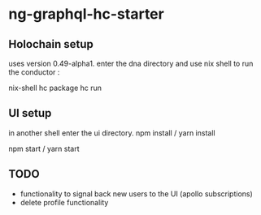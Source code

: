 # ng-graphql-hc-starter

## Holochain setup

uses version 0.49-alpha1. 
enter the dna directory and use nix shell to run the conductor :

nix-shell
hc package
hc run


## UI setup

in another shell enter the ui directory.
npm install / yarn install

npm start / yarn start

## TODO
 - functionality to signal back new users to the UI (apollo subscriptions)
 - delete profile functionality
